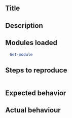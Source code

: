 ## Title</br>

## Description</br>

## Modules loaded  
```PowerShell
  Get-module 
```

## Steps to reproduce
<!-- Please provide the necessary script(s) that reproduce the issue -->

```PowerShell

```
## Expected behavior</br> 


## Actual behaviour</br>


